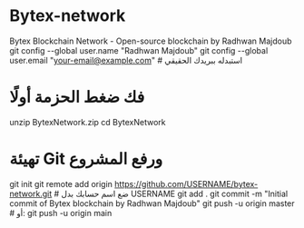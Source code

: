 # Bytex-network
Bytex Blockchain Network - Open-source blockchain by Radhwan Majdoub
git config --global user.name "Radhwan Majdoub"
git config --global user.email "your-email@example.com"  # استبدله ببريدك الحقيقي

# فك ضغط الحزمة أولًا
unzip BytexNetwork.zip
cd BytexNetwork

# تهيئة Git ورفع المشروع
git init
git remote add origin https://github.com/USERNAME/bytex-network.git  # ضع اسم حسابك بدل USERNAME
git add .
git commit -m "Initial commit of Bytex blockchain by Radhwan Majdoub"
git push -u origin master  # أو: git push -u origin main
